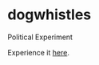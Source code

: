 # dogwhistles
Political Experiment

Experience it [here](http://geokavel.byethost7.com/dogwhistles/).
